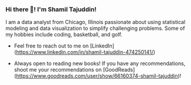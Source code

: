 ### Hi there 👋! I'm Shamil Tajuddin!

I am a data analyst from Chicago, Illinois passionate about using statistical modeling and data visualization to simplify challenging problems. Some of my hobbies include coding, basketball, and golf. 

- Feel free to reach out to me on [LinkedIn] (https://www.linkedin.com/in/shamil-tajuddin-474250141/)

- Always open to reading new books! If you have any recommendations, shoot me your recommendations on [GoodReads] (https://www.goodreads.com/user/show/66160374-shamil-tajuddin)!

<!--
**shamiltajuddin/ShamilTajuddin** is a ✨ _special_ ✨ repository because its `README.md` (this file) appears on your GitHub profile.

Here are some ideas to get you started:

- 🔭 I’m currently working on ...
- 🌱 I’m currently learning ...
- 👯 I’m looking to collaborate on ...
- 🤔 I’m looking for help with ...
- 💬 Ask me about ...
- 📫 How to reach me: ...
- 😄 Pronouns: ...
- ⚡ Fun fact: ...
-->
